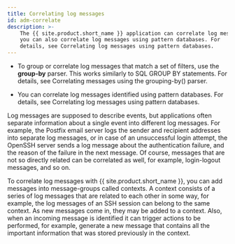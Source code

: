```yaml
---
title: Correlating log messages
id: adm-correlate
description: >-
    The {{ site.product.short_name }} application can correlate log messages. Alternatively,
    you can also correlate log messages using pattern databases. For
    details, see Correlating log messages using pattern databases.
---
```


- To group or correlate log messages that match a set of filters, use
    the **group-by** parser. This works similarly to SQL GROUP BY
    statements. For details, see
    Correlating messages using the grouping-by() parser.

- You can correlate log messages identified using pattern databases.
    For details, see Correlating log messages using pattern databases.

Log messages are supposed to describe events, but applications often
separate information about a single event into different log messages.
For example, the Postfix email server logs the sender and recipient
addresses into separate log messages, or in case of an unsuccessful
login attempt, the OpenSSH server sends a log message about the
authentication failure, and the reason of the failure in the next
message. Of course, messages that are not so directly related can be
correlated as well, for example, login-logout messages, and so on.

To correlate log messages with {{ site.product.short_name }}, you can add messages into
message-groups called contexts. A context consists of a series of log
messages that are related to each other in some way, for example, the
log messages of an SSH session can belong to the same context. As new
messages come in, they may be added to a context. Also, when an incoming
message is identified it can trigger actions to be performed, for
example, generate a new message that contains all the important
information that was stored previously in the context.
